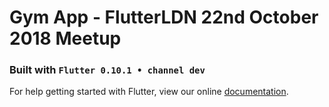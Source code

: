 # Gym App - FlutterLDN 22nd October 2018 Meetup

### Built with `Flutter 0.10.1 • channel dev`


For help getting started with Flutter, view our online
[documentation](https://flutter.io/).
